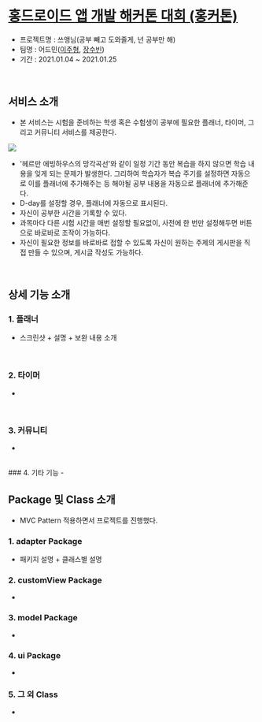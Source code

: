 # <a href="https://www.youtube.com/c/%ED%99%8D%EB%93%9C%EB%A1%9C%EC%9D%B4%EB%93%9C/community">홍드로이드 앱 개발 해커톤 대회 (홍커톤)</a>
 - 프로젝트명 : 쓰앵님(공부 빼고 도와줄게, 넌 공부만 해)
 - 팀명 : 어드민(<a href="https://github.com/yamiblack">이주형</a>, <a href="https://github.com/jsb408">장수빈</a>)
 - 기간 : 2021.01.04 ~ 2021.01.25
 
 <br>
 
## 서비스 소개
 - 본 서비스는 시험을 준비하는 학생 혹은 수험생이 공부에 필요한 플래너, 타이머, 그리고 커뮤니티 서비스를 제공한다. 
 <img src="https://user-images.githubusercontent.com/50551349/106233615-43336900-623a-11eb-8160-da4d9690ccb1.png"> 
 
 - '헤르만 에빙하우스의 망각곡선'와 같이 일정 기간 동안 복습을 하지 않으면 학습 내용을 잊게 되는 문제가 발생한다. 그리하여 학습자가 복습 주기를 설정하면 자동으로 이를 플래너에 추가해주는 등 해야될 공부 내용을 자동으로 플래너에 추가해준다. 
 - D-day를 설정할 경우, 플래너에 자동으로 표시된다. 
 - 자신이 공부한 시간을 기록할 수 있다. 
 - 과목마다 다른 시험 시간을 매번 설정할 필요없이, 사전에 한 번만 설정해두면 버튼으로 바로바로 조작이 가능하다.
 - 자신이 필요한 정보를 바로바로 접할 수 있도록 자신이 원하는 주제의 게시판을 직접 만들 수 있으며, 게시글 작성도 가능하다. 
 
<br>

## 상세 기능 소개
### 1. 플래너
 - 스크린샷 + 설명 + 보완 내용 소개
<br>

### 2. 타이머
 - 
<br>

### 3. 커뮤니티
 -  
<br>
### 4. 기타 기능
 -  
<br>

## Package 및 Class 소개
 - MVC Pattern 적용하면서 프로젝트를 진행했다. 
### 1. adapter Package
 - 패키지 설명 + 클래스별 설명
### 2. customView Package
 - 
### 3. model Package
 - 
### 4. ui Package
 - 
### 5. 그 외 Class
 - 
